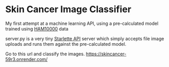 # Skin Cancer Image Classifier
My first attempt at a machine learning API, using a pre-calculated model trained using [HAM10000](https://dataverse.harvard.edu/dataset.xhtml?persistentId=doi:10.7910/DVN/DBW86T) data

server.py is a very tiny [Starlette API](https://www.starlette.io/) server which simply accepts file image uploads and runs them against the pre-calculated model.

Go to this url and classify the images.
https://skincancer-59r3.onrender.com/

